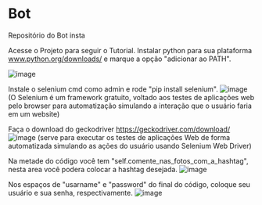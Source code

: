 # Bot
Repositório do Bot insta

Acesse o Projeto para seguir o Tutorial.
Instalar python para sua plataforma www.python.org/downloads/ e marque a opção "adicionar ao PATH".

![image](https://github.com/user-attachments/assets/4f207dd9-530b-49db-bfbc-098f6b67cdb8)

Instale o selenium cmd como admin e rode "pip install selenium".
![image](https://github.com/user-attachments/assets/c5b8a905-4312-44cc-a3cd-453648d689b1)
(O Selenium é um framework gratuito, voltado aos testes de aplicações web pelo browser para automatização simulando a interação que o
usuário faria em um website)

Faça o download do geckodriver https://geckodriver.com/download/
![image](https://github.com/user-attachments/assets/9ce69636-a451-48a0-854d-ff3e79204f44)
(serve para executar os testes de aplicações Web de forma automatizada simulando as ações do usuário usando Selenium Web Driver)

Na metade do código você tem "self.comente_nas_fotos_com_a_hashtag", nesta area você podera colocar a hashtag desejada.
![image](https://github.com/user-attachments/assets/db5299e0-e2b9-426e-82d6-489e93a2fdc7)

Nos espaços de "usarname" e "password" do final do código, coloque seu usuário e sua senha, respectivamente.
![image](https://github.com/user-attachments/assets/a31c772a-7eb5-41b7-a2d0-f2bd27903e6f)
